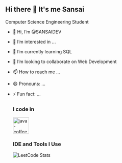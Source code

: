 ## Hi there 👋 It's me Sansai

Computer Science Engineering Student
- 👋 Hi, I’m @SANSAIDEV
- 👀 I’m interested in ...
- 🌱 I’m currently learning SQL
- 💞️ I’m looking to collaborate on Web Development
- 📫 How to reach me ...
- 😄 Pronouns: ...
- ⚡ Fun fact: ...
  ### I code in
  <img width="50" height="50" src="https://img.icons8.com/color/48/java-coffee-cup-logo--v1.png" alt="java-coffee-cup-logo--v1"/>

  ### IDE and Tools I Use

  ![LeetCode Stats](https://leetcode.card.workers.dev/SANSAI_A?theme=dark&font=baloo&extension=null)

<!---
SANSAIDEV/SANSAIDEV is a ✨ special ✨ repository because its `README.md` (this file) appears on your GitHub profile.
You can click the Preview link to take a look at your changes.
--->
